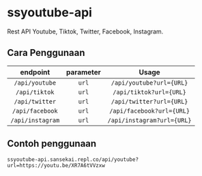 # ssyoutube-api
Rest API Youtube, Tiktok, Twitter, Facebook, Instagram.


## Cara Penggunaan 
| endpoint | parameter | Usage |
| :---: | :---: | :---: |
| `/api/youtube` | `url` | `/api/youtube?url={URL}` |
| `/api/tiktok` | `url` | `/api/tiktok?url={URL}` |
| `/api/twitter` | `url` | `/api/twitter?url={URL}` |
| `/api/facebook` | `url` | `/api/facebook?url={URL}` |
| `/api/instagram` | `url` | `/api/instagram?url={URL}` |

## Contoh penggunaan
```
ssyoutube-api.sansekai.repl.co/api/youtube?url=https://youtu.be/XR7A6tVVzxw
```
